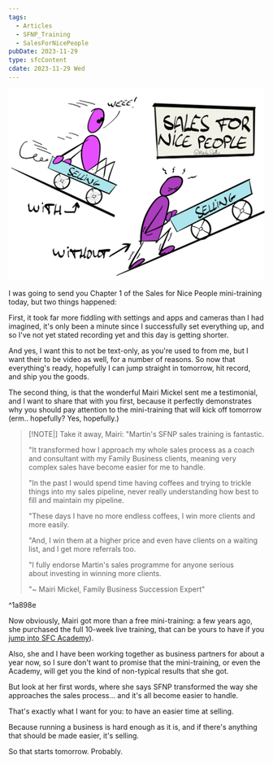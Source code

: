 ```yaml
---
tags:
  - Articles
  - SFNP_Training
  - SalesForNicePeople
pubDate: 2023-11-29
type: sfcContent
cdate: 2023-11-29 Wed
---
```


![](Media/SalesFlowCoach.app_Why-you-should-learn-Sales-For-Nice-People_MartinStellar.jpg)

I was going to send you Chapter 1 of the Sales for Nice People mini-training today, but two things happened:

First, it took far more fiddling with settings and apps and cameras than I had imagined, it's only been a minute since I successfully set everything up, and so I've not yet stated recording yet and this day is getting shorter.

And yes, I want this to not be text-only, as you're used to from me, but I want their to be video as well, for a number of reasons. So now that everything's ready, hopefully I can jump straight in tomorrow, hit record, and ship you the goods.

The second thing, is that the wonderful Mairi Mickel sent me a testimonial, and I want to share that with you first, because it perfectly demonstrates why you should pay attention to the mini-training that will kick off tomorrow (erm.. hopefully? Yes, hopefully.)

> [!NOTE|]  Take it away, Mairi:
> "Martin's SFNP sales training is fantastic.
>
> "It transformed how I approach my whole sales process as a coach and consultant with my Family Business clients, meaning very complex sales have become easier for me to handle.
>
> "In the past I would spend time having coffees and trying to trickle things into my sales pipeline, never really understanding how best to fill and maintain my pipeline.
>
> "These days I have no more endless coffees, I win more clients and more easily.
>
> "And, I win them at a higher price and even have clients on a waiting list, and I get more referrals too.
>
> "I fully endorse Martin's sales programme for anyone serious about investing in winning more clients.
>
> "~ Mairi Mickel, Family Business Succession Expert"

^1a898e

Now obviously, Mairi got more than a free mini-training: a few years ago, she purchased the full 10-week live training, that can be yours to have if you [jump into SFC Academy](https://SalesFlowCoach.app/academy)).

Also, she and I have been working together as business partners for about a year now, so I sure don't want to promise that the mini-training, or even the Academy, will get you the kind of non-typical results that she got.

But look at her first words, where she says SFNP transformed the way she approaches the sales process... and it's all become easier to handle.

That's exactly what I want for you: to have an easier time at selling.

Because running a business is hard enough as it is, and if there's anything that should be made easier, it's selling.

So that starts tomorrow. Probably.
